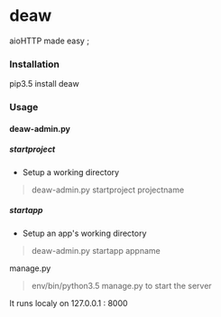 
deaw 
========================================================
aioHTTP made easy ;

### Installation
pip3.5 install deaw

### Usage

#### deaw-admin.py

##### startproject
  -  Setup a working directory

> deaw-admin.py startproject projectname

##### startapp
  - Setup an app's working directory

> deaw-admin.py startapp appname

manage.py

>env/bin/python3.5 manage.py to start the server

It runs localy on 127.0.0.1 : 8000



